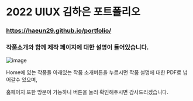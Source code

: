 # 2022 UIUX 김하은 포트폴리오 

### https://haeun29.github.io/portfolio/
 
### 작품소개와 함께 제작 페이지에 대한 설명이 들어있습니다.
 
![image](https://user-images.githubusercontent.com/105402303/187137734-da134449-3999-4582-a7d7-c57c6ae28757.png)


Home에 있는 작품들 아래있는 
작품 소개버튼을 누르시면 작품 설명에 대한 PDF로 넘어갈수 있으며, 

홈페이지 또한 방문이 가능하니 버튼을 눌러 확인해주시면 감사드리겠습니다. 


